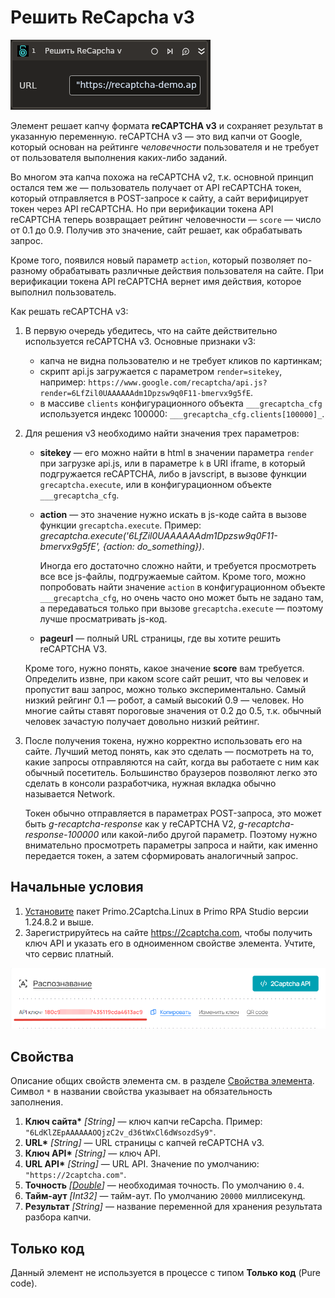 # Решить ReCapcha v3

![](<../../../../.gitbook/assets1/linux-items-extra/recaptcha-v3.png>)

Элемент решает капчу формата **reCAPTCHA v3** и сохраняет результат в указанную переменную. reCAPTCHA v3 — это вид капчи от Google, который основан на рейтинге *человечности* пользователя и не требует от пользователя выполнения каких-либо заданий.

Во многом эта капча похожа на reCAPTCHA v2, т.к. основной принцип остался тем же — пользователь получает от API reCAPTCHA токен, который отправляется в POST-запросе к сайту, а сайт верифицирует токен через API reCAPTCHA. Но при верификации токена API reCAPTCHA теперь возвращает рейтинг человечности — `score` — число от 0.1 до 0.9. Получив это значение, сайт решает, как обрабатывать запрос.

Кроме того, появился новый параметр `action`, который позволяет по-разному обрабатывать различные действия пользователя на сайте. При верификации токена API reCAPTCHA вернет имя действия, которое выполнил пользователь.

Как решать reCAPTCHA v3:
1.  В первую очередь убедитесь, что на сайте действительно используется reCAPTCHA v3. Основные признаки v3:
    * капча не видна пользователю и не требует кликов по картинкам;
    * скрипт api.js загружается с параметром `render=sitekey`, например: `https://www.google.com/recaptcha/api.js?render=6LfZil0UAAAAAAdm1Dpzsw9q0F11-bmervx9g5fE`.
    * в массиве `clients` конфигурационного объекта `___grecaptcha_cfg` используется индекс 100000: `___grecaptcha_cfg.clients[100000]_`.
2.  Для решения v3 необходимо найти значения трех параметров:
    * **sitekey** — его можно найти в html в значении параметра `render` при загрузке api.js, или в параметре `k` в URI iframe, в который подгружается reCAPTCHA, либо в javscript, в вызове функции `grecaptcha.execute`, или в конфигурационном объекте `___grecaptcha_cfg`.
    * **action** — это значение нужно искать в js-коде сайта в вызове функции `grecaptcha.execute`. Пример: _grecaptcha.execute('6LfZil0UAAAAAAdm1Dpzsw9q0F11-bmervx9g5fE', {action: do\_something})_.
    
      Иногда его достаточно сложно найти, и требуется просмотреть все все js-файлы, подгружаемые сайтом. Кроме того, можно попробовать найти значение `action` в конфигурационном объекте `___grecaptcha_cfg`, но очень часто оно может быть не задано там, а передаваться только при вызове `grecaptcha.execute` — поэтому лучше просматривать js-код.
    * **pageurl** — полный URL страницы, где вы хотите решить reCAPTCHA V3.

    Кроме того, нужно понять, какое значение **score** вам требуется. Определить извне, при каком score сайт решит, что вы человек и пропустит ваш запрос, можно только экспериментально. Самый низкий рейгинг 0.1 — робот, а самый высокий 0.9 — человек. Но многие сайты ставят пороговые значения от 0.2 до 0.5, т.к. обычный человек зачастую получает довольно низкий рейтинг.&#x20;

3.  После получения токена, нужно корректно использовать его на сайте. Лучший метод понять, как это сделать — посмотреть на то, какие запросы отправляются на сайт, когда вы работаете с ним как обычный посетитель. Большинство браузеров позволяют легко это сделать в консоли разработчика, нужная вкладка обычно называется Network.

    Токен обычно отправляется в параметрах POST-запроса, это может быть _g-recaptcha-response_ как у reCAPTCHA V2, _g-recaptcha-response-100000_ или какой-либо другой параметр. Поэтому нужно внимательно просмотреть параметры запроса и найти, как именно передается токен, а затем сформировать аналогичный запрос.


## Начальные условия

1. [Установите](https://docs.primo-rpa.ru/primo-rpa/primo-rpa-studio-linux/projects/manage-dependencies#menedzher-zavisimostei) пакет Primo.2Captcha.Linux в Primo RPA Studio версии 1.24.8.2 и выше.
1. Зарегистрируйтесь на сайте https://2captcha.com, чтобы получить ключ API и указать его в одноименном свойстве элемента. Учтите, что сервис платный.

![](<../../../../.gitbook/assets1/linux_items-extra/2captcha-api-key.png>)



## Свойства
Описание общих свойств элемента см. в разделе [Свойства элемента](https://docs.primo-rpa.ru/primo-rpa/primo-studio/process/elements#svoistva-elementa).\
Символ `*` в названии свойства указывает на обязательность заполнения.

1. **Ключ сайта\*** *[String]* — ключ капчи reCapcha. Пример: `"6LdKlZEpAAAAAAOQjzC2v_d36tWxCl6dWsozdSy9"`.
1. **URL\*** *[String]* — URL страницы с капчей reCAPTCHA v3.
1. **Ключ API\*** *[String]* — ключ API.
1. **URL API\*** *[String]* — URL API. Значение по умолчанию: `"https://2captcha.com"`.
1. **Точность** *[[Double](https://learn.microsoft.com/ru-ru/dotnet/api/system.double?view=net-5.0&viewFallbackFrom=windowsdesktop-3.0)]* — необходимая точность. По умолчанию `0.4`.
1. **Тайм-аут** *[Int32]* — тайм-аут. По умолчанию `20000` миллисекунд.
1. **Результат** *[String]* — название переменной для хранения результата разбора капчи.


## Только код

Данный элемент не используется в процессе с типом **Только код** (Pure code).

